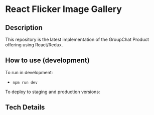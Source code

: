 # React Flicker Image Gallery

## Description
This repository is the latest implementation of the GroupChat Product offering using React/Redux.

## How to use (development)
 To run in development:

* `npm run dev`

To deploy to staging and production versions:

## Tech Details
